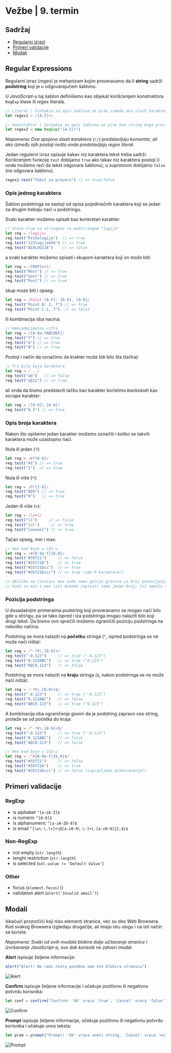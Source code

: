 # Vežbe | 9. termin

## Sadržaj

- [Regularni izrazi](#regular-expressions)
- [Primeri validacije](#primeri-validacije)
- [Modali](#modali)


## Regular Expressions

Regularni izraz (_regex_) je mehanizam kojim proveravamo da li **string** sadrži **podstring** koji je u odgovarajućem šablonu.

U _JavaScript_-u taj šablon definišemo kao objekat korišćenjem konstruktora `RegExp` klase ili _regex_ literala.

```js
// Literal | Sintaksa za opis šablona se piše između dva slash karaktera
let regex1 = /[A-Z]+/             

// Konstruktor | Sintaksa za opis šablona se piše kao string koga prosleđujemo konstruktoru
let regex2 = new RegExp("[A-Z]+") 
```

_Napomena: Dva spojena slash karaktera (`//`) predstavljaju komentar, ali ako između njih postoji nešto onda predstavljaju regex literal._

Jedan regularni izraz opisuje kakav niz karaktera tekst treba sadrži. Korišćenjem funkcije `test` dobijamo `true` ako takav niz karaktera postoji (i onda možemo reći da tekst odgovara šablonu), u suprotnom dobijamo `false` (ne odgovara šablonu).

```js
regex1.test("Tekst za proveru") // => true/false
```

### Opis jednog karaktera

Šablon podstringa se sastoji od opisa pojedinačnih karaktera koji se jedan za drugim trebaju naći u podstringu.

Svaki karakter možemo opisati kao konkretan karakter:

```js
// Vraća true za stringove sa podstringom "logija"
let reg = /logija/
reg.test("Psihologija")  // => true
reg.test("123logija456") // => true
reg.test("BIOLOGIJA")    // => false
```

a svaki karakter možemo opisati i skupom karaktera koji on može biti:

```js
let reg = /[MGP]ost/
reg.test("Most") // => true
reg.test("Gost") // => true
reg.test("Post") // => true
```

skup moze biti i opseg:

```js
let reg = /Point [A-F]: [0-9], [0-9]/
reg.test("Point B: 1, 7") // => true
reg.test("Point C:1, 7")  // => false
```

ili kombinacija oba nacina:

```js
// Heksadecimalna cifra
let reg = /[0-9a-fABCDEF]/
reg.test("7") // => true
reg.test("b") // => true
reg.test("B") // => true
```

Postoji i način da označimo da krakter može biti bilo šta (tačka):

```js
// Tri bilo koja karaktera
let reg = /.../
reg.test("ab")   // => false
reg.test("ab12") // => true
```

ali onda da bismo predstavili tačku kao karakter koristimo _backslash_ kao _escape_ karakter:

```js
let reg = /[0-9]\.[0-9]/
reg.test("0.3") // => true
```

### Opis broja karaktera

Nakon što opišemo jedan karakter možemo označiti i koliko se takvih karaktera može uzastopno naći.

Nula ili jedan (`?`):

```js
let reg = /#?[0-9]/
reg.test("#1") // => true
reg.test("1")  // => true
```

Nula ili više (`*`):

```js
let reg = /0*[1-9]/
reg.test("009") // => true
reg.test("9")   // => true
```

Jedan ili više (`+`):

```js
let reg = /lo+l/
reg.test("ll")     // => false
reg.test("lol")     // => true
reg.test("loooool") // => true
```

Tačan opseg, min i max:

```js
// Hex kod boje u CSS-u
let reg = /#[0-9a-f]{6,8}/
reg.test("#35f21")     // => false
reg.test("#35f21b")    // => true
reg.test("#35f21bcc")  // => true
reg.test("#35f21bccc") // => true (ima 9 karaktera!)

// Ukoliko se izostavi max onda nema gornje granice za broj ponavljanja; {x,}
// Kada su min i max isti možemo zapisati samo jedan broj; {x} umesto {x,x}
```

### Pozicija podstringa

U dosadašnjim primeraima podstring koji proveravamo se mogao naći bilo gde u stringu, pa se tako ispred i iza podstringa mogao nalaziti bilo koji drugi tekst. Da bismo ovo sprečili možemo ograničiti poziciju podstringa na nekoliko načina.

Podstring se mora nalaziti na **početku** stringa (`^`, ispred podstringa se ne može naći ništa):

```js
let reg = /^-?0\.[0-9]+/
reg.test("-0.123")     // => true ("-0.123")
reg.test("0.123ABC")   // => true ("0.123")
reg.test("ABC0.123")   // => false
```

Podstring se mora nalaziti na **kraju** stringa (`$`, nakon podstringa se ne može naći ništa):

```js
let reg = /-?0\.[0-9]+$/
reg.test("-0.123")     // => true ("-0.123")
reg.test("0.123ABC")   // => false
reg.test("ABC0.123")   // => true ("0.123")
```

A kombinacija oba ograničenja govori da je podstring zapravo ceo string, proteže se od početka do kraja:

```js
let reg = /^-?0\.[0-9]+$/
reg.test("-0.123")     // => true ("-0.123")
reg.test("0.123ABC")   // => false
reg.test("ABC0.123")   // => false
```

```js
// Hex kod boje u CSS-u
let reg = /^#[0-9a-f]{6,8}$/
reg.test("#35f21")     // => false
reg.test("#35f21b")    // => true
reg.test("#35f21bccc") // => false (ispravljeno prekoracenje!)
```


## Primeri validacije

### RegExp
- is alphabet `^[a-zA-Z]$`
- is numeric `^[0-9]$`
- is alphanumeric `^[a-zA-Z0-9]$`
- is email `^[\w\-\.\+]+\@[a-z0-9\.\-]+\.[a-z0-9]{2,4}$`

### Non-RegExp
- not empty (`str.length`)
- lenght restriction (`str.length`)
- is selected (`sel.value != 'Default Value'`)

### Other
- focus (`element.focus()`)
- validation alert (`alert('Invalid email')`)


## Modali

Iskačući prozorčići koji nisu elementi stranice, već su deo Web Browsera. Kod svakog Browsera izgledaju drugačije, ali imaju istu ulogu i na isti način se koriste.

_Napomena: Svaki od ovih modala blokira dalje učitavanje stranice i izvršavanje JavaScript-a, sve dok korisnik ne zatvori modal._

**Alert** ispisuje željene informacije:
```js
alert("Alert! Ne radi nista posebno sem sto blokira stranicu")
```
![Alert](res/alert-firefox.png)

**Confirm** ispisuje željene informacije i očekuje pozitivnu ili negativnu potvrdu korisnika:
```js
let conf = confirm("Confirm! 'Ok' vraca 'true', 'Cancel' vraca 'false'")
```
![Confirm](res/confirm-firefox.png)

**Prompt** ispisuje željene informacije, očekuje pozitivnu ili negativnu potvrdu korisnika i očekuje unos teksta:
```js
let prom = prompt("Prompt! 'Ok' vraca uneti string, 'Cancel' vraca 'null'", "Default String")
```
![Prompt](res/prompt-firefox.png)

